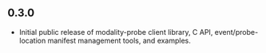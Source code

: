 ## 0.3.0

* Initial public release of modality-probe client library, C API,
event/probe-location manifest management tools, and examples.
